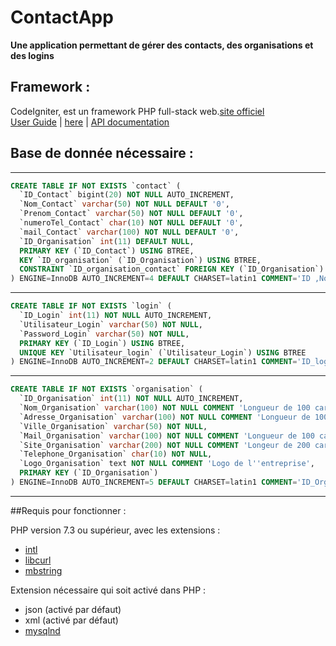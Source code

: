 # ContactApp

**Une application permettant de gérer des contacts, des organisations et des logins**

## Framework :

CodeIgniter, est un framework PHP full-stack web.[site officiel](http://codeigniter.com)<br>
[User Guide](https://codeigniter4.github.io/userguide/) |
[here](https://codeigniter4.github.io/CodeIgniter4/) |
[API documentation](https://codeigniter4.github.io/api/)<br>

## Base de donnée nécessaire : 

-----------------------------------------------------------------------------------------------------------

```sql
CREATE TABLE IF NOT EXISTS `contact` (
  `ID_Contact` bigint(20) NOT NULL AUTO_INCREMENT,
  `Nom_Contact` varchar(50) NOT NULL DEFAULT '0',
  `Prenom_Contact` varchar(50) NOT NULL DEFAULT '0',
  `numeroTel_Contact` char(10) NOT NULL DEFAULT '0',
  `mail_Contact` varchar(100) NOT NULL DEFAULT '0',
  `ID_Organisation` int(11) DEFAULT NULL,
  PRIMARY KEY (`ID_Contact`) USING BTREE,
  KEY `ID_organisation` (`ID_Organisation`) USING BTREE,
  CONSTRAINT `ID_organisation_contact` FOREIGN KEY (`ID_Organisation`) REFERENCES `organisation` (`ID_Organisation`)
) ENGINE=InnoDB AUTO_INCREMENT=4 DEFAULT CHARSET=latin1 COMMENT='ID ,Nom, Prenom, Numero telephone, mail';
```

-----------------------------------------------------------------------------------------------------------

```sql
CREATE TABLE IF NOT EXISTS `login` (
  `ID_Login` int(11) NOT NULL AUTO_INCREMENT,
  `Utilisateur_Login` varchar(50) NOT NULL,
  `Password_Login` varchar(50) NOT NULL,
  PRIMARY KEY (`ID_Login`) USING BTREE,
  UNIQUE KEY `Utilisateur_login` (`Utilisateur_Login`) USING BTREE
) ENGINE=InnoDB AUTO_INCREMENT=2 DEFAULT CHARSET=latin1 COMMENT='ID_login, Utilisateur_login, password';
```

-----------------------------------------------------------------------------------------------------------

```sql
CREATE TABLE IF NOT EXISTS `organisation` (
  `ID_Organisation` int(11) NOT NULL AUTO_INCREMENT,
  `Nom_Organisation` varchar(100) NOT NULL COMMENT 'Longueur de 100 caracteres',
  `Adresse_Organisation` varchar(100) NOT NULL COMMENT 'Longueur de 100 caracteres',
  `Ville_Organisation` varchar(50) NOT NULL,
  `Mail_Organisation` varchar(100) NOT NULL COMMENT 'Longueur de 100 caracteres',
  `Site_Organisation` varchar(200) NOT NULL COMMENT 'Longeur de 200 caracteres pour le site internet',
  `Telephone_Organisation` char(10) NOT NULL,
  `Logo_Organisation` text NOT NULL COMMENT 'Logo de l''entreprise',
  PRIMARY KEY (`ID_Organisation`)
) ENGINE=InnoDB AUTO_INCREMENT=5 DEFAULT CHARSET=latin1 COMMENT='ID_Organisation, Nom_Organisation, Adresse_Organisation, mail_Organisation, Site_Organisation, telephone_Organisation, Logo_Organisation';
```

-----------------------------------------------------------------------------------------------------------

##Requis pour fonctionner :

PHP version 7.3 ou supérieur, avec les extensions : 
- [intl](http://php.net/manual/en/intl.requirements.php)
- [libcurl](http://php.net/manual/en/curl.requirements.php) 
- [mbstring](http://php.net/manual/en/mbstring.installation.php)<br>

Extension nécessaire qui soit activé dans PHP :

- json (activé par défaut)
- xml (activé par défaut)
- [mysqlnd](http://php.net/manual/en/mysqlnd.install.php)